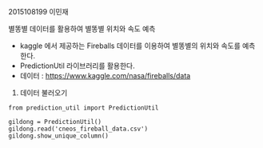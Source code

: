 2015108199 이민재

별똥별 데이터를 활용하여 별똥별 위치와 속도 예측

- kaggle 에서 제공하는 Fireballs 데이터를 이용하여 별똥별의 위치와 속도를 예측한다.
- PredictionUtil 라이브러리를 활용한다.
- 데이터 : https://www.kaggle.com/nasa/fireballs/data

1. 데이터 불러오기
 ```
from prediction_util import PredictionUtil

gildong = PredictionUtil()
gildong.read('cneos_fireball_data.csv')
gildong.show_unique_column()
```

